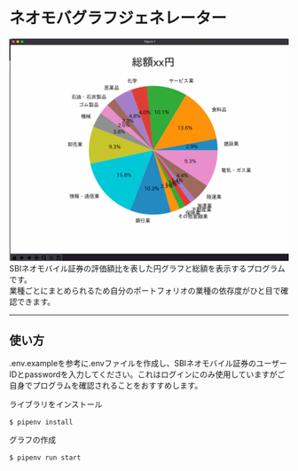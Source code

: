 # ネオモバグラフジェネレーター
![](/example.png)
SBIネオモバイル証券の評価額比を表した円グラフと総額を表示するプログラムです。  
業種ごとにまとめられるため自分のポートフォリオの業種の依存度がひと目で確認できます。

---
## 使い方
.env.exampleを参考に.envファイルを作成し、SBIネオモバイル証券のユーザーIDとpasswordを入力してください。これはログインにのみ使用していますがご自身でプログラムを確認されることをおすすめします。  

ライブラリをインストール
```
$ pipenv install
```


グラフの作成
```
$ pipenv run start
```